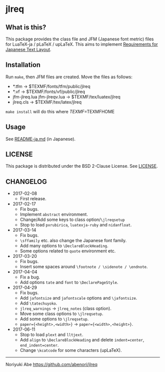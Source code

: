 # jlreq

## What is this?
This package provides the class file and JFM (Japanese font metric) files for LuaTeX-ja / pLaTeX / upLaTeX. This aims to implement [Requirements for Japanese Text Layout](https://www.w3.org/TR/jlreq/).

## Installation
Run `make`, then JFM files are created. Move the files as follows:

* *.tfm -> $TEXMF/fonts/tfm/public/jlreq
* *.vf -> $TEXMF/fonts/vf/public/jlreq
* jfm-jlreq.lua jfm-jlreqv.lua -> $TEXMF/tex/luatex/jlreq
* jlreq.cls -> $TEXMF/tex/latex/jlreq

`make install` will do this where $TEXMF=$TEXMFHOME

## Usage
See [README-ja.md](README-ja.md) (in Japanese).

## LICENSE
This package is distributed under the BSD 2-Clause License. See [LICENSE](LICENSE).

## CHANGELOG
* 2017-02-08
    - First release.
* 2017-02-17
    - Fix bugs.
    - Implement `abstract` environment.
    - Change/Add some keys to class option/`\jlreqsetup`
    - Stop to load `pxrubirica`, `luatexja-ruby` and `nidanfloat`.
* 2017-03-14
    - Fix bugs.
    - `\sffamily` etc. also change the Japanese font family.
    - Add many options to `\DeclareBlockHeading`.
    - Some options related to `quote` environment etc.
* 2017-03-20
    - Fix bugs.
    - Insert some spaces around `\footnote / \sidenote / \endnote`.
* 2017-04-04
    - Fix a bug.
    - Add options `tate` and `font` to `\DeclarePageStyle`.
* 2017-04-29
    - Fix bugs.
    - Add `jafontsize` and `jafontscale` options and `\jafontsize`.
    - Add `\tatechuyoko`.
    - `jlreq_warnings` -> `jlreq_notes` (class option).
    - Move some class options to `\jlreqsetup`.
    - Add some options to `\jlreqsetup`.
    - `paper={<height>,<width>}` -> `paper={<width>,<height>}`.
* 2017-06-11
    - Stop to load `plext` and `lltjext`.
    - Add `align` to `\DeclareBlockHeading` and delete `indent=center`, `end_indent=center`.
    - Change `\kcatcode` for some characters (upLaTeX).

--------------
Noriyuki Abe
https://github.com/abenori/jlreq
